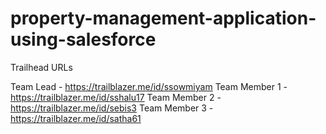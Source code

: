 # property-management-application-using-salesforce

Trailhead URLs

Team Lead - https://trailblazer.me/id/ssowmiyam
Team Member 1 - https://trailblazer.me/id/sshalu17
Team Member 2 - https://trailblazer.me/id/sebis3
Team Member 3 - https://trailblazer.me/id/satha61

